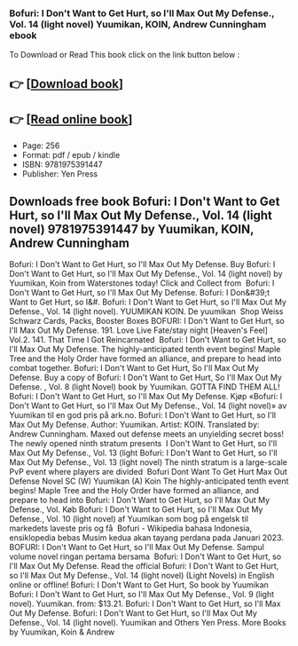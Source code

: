 ### Bofuri: I Don't Want to Get Hurt, so I'll Max Out My Defense., Vol. 14 (light novel) Yuumikan, KOIN, Andrew Cunningham ebook

To Download or Read This book click on the link button below :

## 👉  [**[Download book](http://get-pdfs.com/download.php?group=book&from=github.com&id=718456&lnk=1064 "Download book")**]

## 👉  [**[Read online book](http://get-pdfs.com/download.php?group=book&from=github.com&id=718456&lnk=1064 "Read online book")**]


* Page: 256
* Format: pdf / epub / kindle
* ISBN: 9781975391447
* Publisher: Yen Press



## Downloads free book Bofuri: I Don't Want to Get Hurt, so I'll Max Out My Defense., Vol. 14 (light novel) 9781975391447 by Yuumikan, KOIN, Andrew Cunningham



 Bofuri: I Don&#039;t Want to Get Hurt, so I&#039;ll Max Out My Defense. Buy Bofuri: I Don&#039;t Want to Get Hurt, so I&#039;ll Max Out My Defense., Vol. 14 (light novel) by Yuumikan, Koin from Waterstones today! Click and Collect from 
 Bofuri: I Don&#039;t Want to Get Hurt, so I&#039;ll Max Out My Defense. Bofuri: I Don&amp;#39;t Want to Get Hurt, so I&amp;#. Bofuri: I Don&#039;t Want to Get Hurt, so I&#039;ll Max Out My Defense., Vol. 14 (light novel). YUUMIKAN KOIN. De yuumikan 
 Shop Weiss Schwarz Cards, Packs, Booster Boxes BOFURI: I Don&#039;t Want to Get Hurt, so I&#039;ll Max Out My Defense. 191. Love Live Fate/stay night [Heaven&#039;s Feel] Vol.2. 141. That Time I Got Reincarnated 
 Bofuri: I Don&#039;t Want to Get Hurt, so I&#039;ll Max Out My Defense. The highly-anticipated tenth event begins! Maple Tree and the Holy Order have formed an alliance, and prepare to head into combat together.
 Bofuri: I Don&#039;t Want to Get Hurt, So I&#039;ll Max Out My Defense. Buy a copy of Bofuri: I Don&#039;t Want to Get Hurt, So I&#039;ll Max Out My Defense. , Vol. 8 (light Novel) book by Yuumikan. GOTTA FIND THEM ALL!
 Bofuri: I Don&#039;t Want to Get Hurt, so I&#039;ll Max Out My Defense. Kjøp «Bofuri: I Don&#039;t Want to Get Hurt, so I&#039;ll Max Out My Defense., Vol. 14 (light novel)» av Yuumikan til en god pris på ark.no.
 Bofuri: I Don&#039;t Want to Get Hurt, so I&#039;ll Max Out My Defense. Author: Yuumikan. Artist: KOIN. Translated by: Andrew Cunningham. Maxed out defense meets an unyielding secret boss! The newly opened ninth stratum presents 
 I Don&#039;t Want to Get Hurt, so I&#039;ll Max Out My Defense., Vol. 13 (light Bofuri: I Don&#039;t Want to Get Hurt, so I&#039;ll Max Out My Defense., Vol. 13 (light novel) The ninth stratum is a large-scale PvP event where players are divided 
 Bofuri Dont Want To Get Hurt Max Out Defense Novel SC (W) Yuumikan (A) Koin The highly-anticipated tenth event begins! Maple Tree and the Holy Order have formed an alliance, and prepare to head into
 Bofuri: I Don&#039;t Want to Get Hurt, so I&#039;ll Max Out My Defense., Vol. Køb Bofuri: I Don&#039;t Want to Get Hurt, so I&#039;ll Max Out My Defense., Vol. 10 (light novel) af Yuumikan som bog på engelsk til markedets laveste pris og få 
 Bofuri - Wikipedia bahasa Indonesia, ensiklopedia bebas Musim kedua akan tayang perdana pada Januari 2023. BOFURI: I Don&#039;t Want to Get Hurt, so I&#039;ll Max Out My Defense. Sampul volume novel ringan pertama bersama 
 Bofuri: I Don&#039;t Want to Get Hurt, so I&#039;ll Max Out My Defense. Read the official Bofuri: I Don&#039;t Want to Get Hurt, so I&#039;ll Max Out My Defense., Vol. 14 (light novel) (Light Novels) in English online or offline!
 Bofuri: I Don&#039;t Want to Get Hurt, So book by Yuumikan Bofuri: I Don&#039;t Want to Get Hurt, so I&#039;ll Max Out My Defense., Vol. 9 (light novel). Yuumikan. from: $13.21.
 Bofuri: I Don&#039;t Want to Get Hurt, so I&#039;ll Max Out My Defense. Bofuri: I Don&#039;t Want to Get Hurt, so I&#039;ll Max Out My Defense., Vol. 14 (light novel). Yuumikan and Others Yen Press. More Books by Yuumikan, Koin &amp; Andrew 





